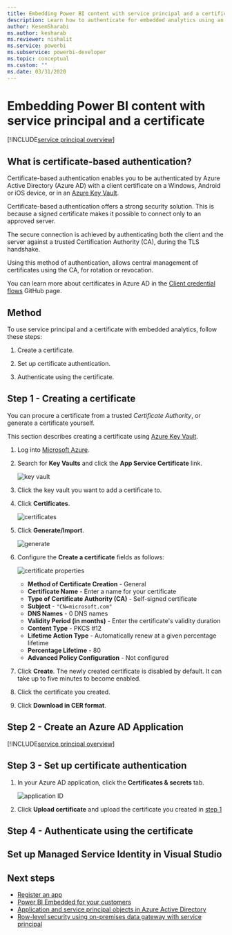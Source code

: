 ```yaml
---
title: Embedding Power BI content with service principal and a certificate
description: Learn how to authenticate for embedded analytics using an Azure Active Directory application service principal and a certificate.
author: KesemSharabi
ms.author: kesharab
ms.reviewer: nishalit
ms.service: powerbi
ms.subservice: powerbi-developer
ms.topic: conceptual
ms.custom: ""
ms.date: 03/31/2020
---
```


# Embedding Power BI content with service principal and a certificate

[!INCLUDE[service principal overview](../../includes/service-principal-overview.md)]

## What is certificate-based authentication?

Certificate-based authentication enables you to be authenticated by Azure Active Directory (Azure AD) with a client certificate on a Windows, Android or iOS device, or in an [Azure Key Vault](https://docs.microsoft.com/azure/key-vault/basic-concepts).

Certificate-based authentication offers a strong security solution. This is because a signed certificate makes it possible to connect only to an approved server.

The secure connection is achieved by authenticating both the client and the server against a trusted Certification Authority (CA), during the TLS handshake.

Using this method of authentication, allows central management of  certificates using the CA, for rotation or revocation.

You can learn more about certificates in Azure AD in the [Client credential flows](https://github.com/AzureAD/microsoft-authentication-library-for-dotnet/wiki/Client-credential-flows) GitHub page.

## Method

To use service principal and a certificate with embedded analytics, follow these steps:

1. Create a certificate.

2. Set up certificate authentication.

3. Authenticate using the certificate.

## Step 1 - Creating a certificate

You can procure a certificate from a trusted *Certificate Authority*, or generate a certificate yourself.

This section describes creating a certificate using [Azure Key Vault](https://docs.microsoft.com/azure/key-vault/create-certificate).

1. Log into [Microsoft Azure](https://ms.portal.azure.com/#allservices).

2. Search for **Key Vaults** and click the **App Service Certificate** link.

    ![key vault](media/embed-service-principal-certificate/key-vault.png)

3. Click the key vault you want to add a certificate to.

4. Click **Certificates**.

    ![certificates](media/embed-service-principal-certificate/certificates.png)

5. Click **Generate/Import**.

    ![generate](media/embed-service-principal-certificate/generate.png)

6. Configure the **Create a certificate** fields as follows:

    ![certificate  properties](media/embed-service-principal-certificate/certificate-properties.png)

    * **Method of Certificate Creation** - General
    * **Certificate Name** - Enter a name for your certificate
    * **Type of Certificate Authority (CA)** - Self-signed certificate
    * **Subject** - `"CN=microsoft.com"`
    * **DNS Names** - 0 DNS names
    * **Validity Period (in months)** - Enter the certificate's validity duration
    * **Content Type** - PKCS #12
    * **Lifetime Action Type** - Automatically renew at a given percentage lifetime
    * **Percentage Lifetime** - 80
    * **Advanced Policy Configuration** - Not configured

7. Click **Create**. The newly created certificate is disabled by default. It can take up to five minutes to become enabled.

8. Click the certificate you created.

9. Click **Download in CER format**.

## Step 2 - Create an Azure AD Application

[!INCLUDE[service principal overview](../../includes/service-principal-create-app.md)]

## Step 3 - Set up certificate authentication

1. In your Azure AD application, click the **Certificates & secrets** tab.

     ![application ID](media/embed-service-principal/certificates-and-secrets.png)

2. Click **Upload certificate** and upload the certificate you created in [step 1](step-1---creating-a-certificate)

## Step 4 - Authenticate using the certificate

## Set up Managed Service Identity in Visual Studio 

## Next steps

* [Register an app](register-app.md)
* [Power BI Embedded for your customers](embed-sample-for-customers.md)
* [Application and service principal objects in Azure Active Directory](https://docs.microsoft.com/azure/active-directory/develop/app-objects-and-service-principals)
* [Row-level security using on-premises data gateway with service principal](embedded-row-level-security.md#on-premises-data-gateway-with-service-principal)
